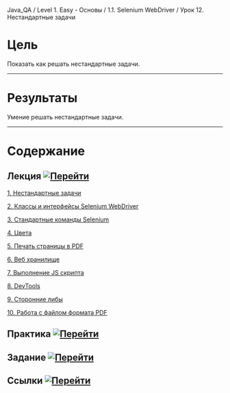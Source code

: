 Java_QA / Level 1. Easy - Основы / 1.1. Selenium WebDriver / Урок 12. Нестандартные задачи

# Цель

Показать как решать нестандартные задачи.

***

# Результаты

Умение решать нестандартные задачи.

***

# Содержание

## Лекция [![Перейти](https://img.shields.io/badge/-%D0%9F%D0%B5%D1%80%D0%B5%D0%B9%D1%82%D0%B8-blue)](1.%20Лекция.md)

[1. Нестандартные задачи](1.%20Лекция.md#1-Нестандартные-задачи)

[2. Классы и интерфейсы Selenium WebDriver](1.%20Лекция.md#2-Классы-и-интерфейсы-Selenium-WebDriver)

[3. Стандартные команды Selenium](1.%20Лекция.md#3-Стандартные-команды-Selenium)

[4. Цвета](1.%20Лекция.md#4-Цвета)

[5. Печать страницы в PDF](1.%20Лекция.md#5-Печать-страницы-в-PDF)

[6. Веб хранилище](1.%20Лекция.md#6-Веб-хранилище)

[7. Выполнение JS скрипта](1.%20Лекция.md#7-Выполнение-JS-скрипта)

[8. DevTools](1.%20Лекция.md#8-DevTools)

[9. Сторонние либы](1.%20Лекция.md#9-Сторонние-либы)

[10. Работа с файлом формата PDF](1.%20Лекция.md#10-Работа-с-файлом-формата-PDF)

## Практика [![Перейти](https://img.shields.io/badge/-%D0%9F%D0%B5%D1%80%D0%B5%D0%B9%D1%82%D0%B8-blue)](2.%20Практика.md)

[](2.%20Практика.md#)

## Задание [![Перейти](https://img.shields.io/badge/-%D0%9F%D0%B5%D1%80%D0%B5%D0%B9%D1%82%D0%B8-blue)](3.%20Задание.md)

## Ссылки [![Перейти](https://img.shields.io/badge/-%D0%9F%D0%B5%D1%80%D0%B5%D0%B9%D1%82%D0%B8-blue)](4.%20Ссылки.md)